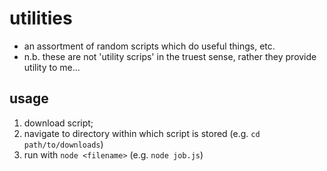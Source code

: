 # utilities
- an assortment of random scripts which do useful things, etc.
- n.b. these are not 'utility scrips' in the truest sense, rather they provide utility to me...

## usage
1. download script;
2. navigate to directory within which script is stored (e.g. `cd path/to/downloads`)
3. run with `node <filename>` (e.g. `node job.js`)